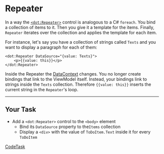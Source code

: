 ﻿# Repeater
In a way the [`<dot:Repeater>`][repeater] control is analogous to a C# `foreach`. You bind a collection of items to it. Then you give it a template for the items. Finally, `Repeater` iterates over the collection and applies the template for each item.

For instance, let's say you have a collection of strings called `Texts` and you want to display
a paragraph for each of them:

```dothtml
<dot:Repeater DataSource="{value: Texts}">
    <p>{{value: this}}</p>
</dot:Repeater>
```

Inside the Repeater the [DataContext] changes. You no longer create bindings that link to the ViewModel itself.
Instead, your bindings link to strings inside the `Texts` collection. Therefore `{{value: this}}`
inserts the current string in the `Repeater`'s loop.

---

## Your Task

- Add a `<dot:Repeater>` control to the `<body>` element
  -  Bind its `DataSource` property to the`Items` collection
  -  Display a `<div>` with the value of `ToDoItem.Text` inside it for every `ToDoItem`

[repeater]: https://www.dotvvm.com/docs/controls/builtin/Repeater
[datacontext]: https://www.dotvvm.com/docs/tutorials/basics-binding-context

[CodeTask](/resources/collections/view_stub.dothtml.csx)
